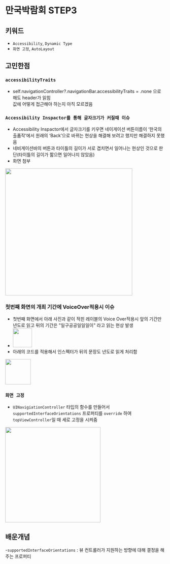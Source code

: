 # 만국박람회 STEP3

## 키워드
- `Accessibility`, `Dynamic Type`
- `화면 고정`, `AutoLayout`
## 고민한점
### `accessibilityTraits`
- self.navigationController?.navigationBar.accessibilityTraits = .none 으로 해도 header가 읽힘  
값에 어떻게 접근해야 하는지 아직 모르겠음

### `Accessibility Inspactor를 통해 글자크기가 커질때 이슈`
- Accessibility Inspactor에서 글자크기를 키우면 네이게이션 버튼이름이 ‘한국의출품작’에서 원래의 ‘Back’으로 바뀌는 현상을 해결해 보려고 했지만 해결하지 못했음
- 네비게이션바의 버튼과 타이틀의 길이가 서로 겹치면서 일어나는 현상인 것으로 판단(타이틀의 길이가 짧으면 일어나지 않았음)
- 화면 첨부
<img src = "https://i.imgur.com/bMs5p9a.gif" height = 400>

### 첫번째 화면의 개최 기간에 VoiceOver적용시 이슈
- 첫번째 화면에서 아래 사진과 같이 적힌 레이블의 Voice Over적용시 앞의 기간만 년도로 읽고 뒤의 기간은 "일구공공일일일이" 라고 읽는 현상 발생
- <img src = "https://i.imgur.com/MXa8l6s.png" height = 60>
- 아래의 코드를 적용해서 인스펙터가 뒤의 문장도 년도로 읽게 처리함
<img src = "https://i.imgur.com/TPzHJF7.png" height = 80>

### `화면 고정`
- `UINavigiationController` 타입의 함수를 만들어서 `supportedInterfaceOrientations` 프로퍼티를 `override` 하여 `topViewController`일 때 세로 고정을 시켜줌
<img src = "https://i.imgur.com/cEsrsJ6.gif" height = 300>

## 배운개념
 -`supportedInterfaceOrientations` : 뷰 컨트롤러가 지원하는 방향에 대해 결정을 해주는 프로퍼티
